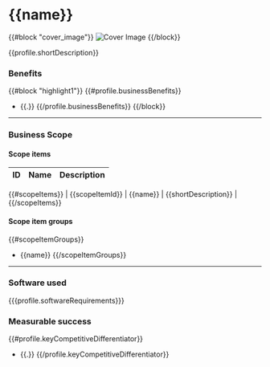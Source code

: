 # {{name}}

{{#block "cover_image"}}
![Cover Image]({{profile.coverImage}})
{{/block}}

{{profile.shortDescription}}

### Benefits
{{#block "highlight1"}}
{{#profile.businessBenefits}}
* {{.}}
{{/profile.businessBenefits}}
{{/block}}

-----------

### Business Scope
#### Scope items
| ID | Name | Description |
|----|------|-------------|
{{#scopeItems}}
| {{scopeItemId}} | {{name}} | {{shortDescription}} |
{{/scopeItems}}

#### Scope item groups
{{#scopeItemGroups}}
* {{name}}
{{/scopeItemGroups}}

---------

### Software used
{{{profile.softwareRequirements}}}

### Measurable success
{{#profile.keyCompetitiveDifferentiator}}
* {{.}}
{{/profile.keyCompetitiveDifferentiator}}
